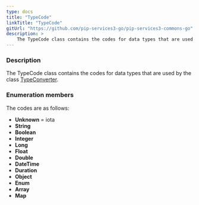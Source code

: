 ```yaml
---
type: docs
title: "TypeCode"
linkTitle: "TypeCode"
gitUrl: "https://github.com/pip-services3-go/pip-services3-commons-go"
description: > 
    The TypeCode class contains the codes for data types that are used by the class [TypeConverter](../type_converter).
---
```


### Description
 
The TypeCode class contains the codes for data types that are used by the class [TypeConverter](../type_converter). 

### Enumeration members

The codes are as follows:

- **Unknown** = iota
- **String**
- **Boolean**
- **Integer**
- **Long**
- **Float**
- **Double**
- **DateTime**
- **Duration**
- **Object**
- **Enum**
- **Array**
- **Map**
